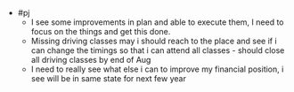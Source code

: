 - #pj
	- I  see some improvements in plan and able to execute them, I need to focus on the things and get this done.
	- Missing driving classes may i should reach to the place and see if i can change the timings so that i can attend all classes - should close all driving classes by end of Aug
	- I need to really see what else i can to improve my financial position, i see will be in same state for next few year